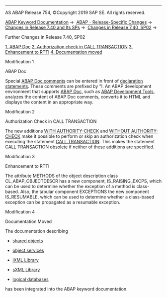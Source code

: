   

* * *

AS ABAP Release 754, ©Copyright 2019 SAP SE. All rights reserved.

[ABAP Keyword Documentation](javascript:call_link\('abenabap.htm'\)) →  [ABAP - Release-Specific Changes](javascript:call_link\('abennews.htm'\)) →  [Changes in Release 7.40 and Its SPs](javascript:call_link\('abennews-740.htm'\)) →  [Changes in Release 7.40, SP02](javascript:call_link\('abennews-740_sp02.htm'\)) → 

Further Changes in Release 7.40, SP02

[1\. ABAP Doc](#!ABAP_MODIFICATION_1@1@)
[
2\. Authorization check in CALL TRANSACTION](#!ABAP_MODIFICATION_2@2@)
[
3\. Enhancement to RTTI](#!ABAP_MODIFICATION_3@3@)
[
4\. Documentation moved](#!ABAP_MODIFICATION_4@4@)

Modification 1

ABAP Doc

Special [ABAP Doc comments](javascript:call_link\('abenabap_doc_comment_glosry.htm'\) "Glossary Entry") can be entered in front of [declaration statements](javascript:call_link\('abendeclaration_statement_glosry.htm'\) "Glossary Entry"). These comments are prefixed by "!. An ABAP development environment that supports [ABAP Doc](javascript:call_link\('abenabap_doc_glosry.htm'\) "Glossary Entry"), such as [ABAP Development Tools](javascript:call_link\('abenadt_glosry.htm'\) "Glossary Entry"), analyzes the content of ABAP Doc comments, converts it to HTML and displays the content in an appropriate way.

Modification 2

Authorization Check in CALL TRANSACTION

The new additions [WITH AUTHORITY-CHECK](javascript:call_link\('abapcall_transaction_authority.htm'\)) and [WITHOUT AUTHORITY-CHECK](javascript:call_link\('abapcall_transaction_authority.htm'\)) make it possible to perform or skip an authorization check when executing the statement [CALL TRANSACTION](javascript:call_link\('abapcall_transaction.htm'\)). This makes the statement CALL TRANSACTION [obsolete](javascript:call_link\('abapcall_transaction_auth_obs.htm'\)) if neither of these additions are specified.

Modification 3

Enhancement to RTTI

The attribute METHODS of the object description class CL\_ABAP\_OBJECTDESCR has a new component, IS\_RAISING\_EXCPS, which can be used to determine whether the exception of a method is class-based. Also, the tabular component EXCEPTIONS the new component IS\_RESUMABLE, which can be used to determine whether a class-based exception can be propagated as a resumable exception.

Modification 4

Documentation Moved

The documentation describing

-   [shared objects](javascript:call_link\('abenabap_shared_objects.htm'\))
    
-   [object services](javascript:call_link\('abenabap_object_services.htm'\))
    
-   [iXML Library](javascript:call_link\('abenabap_ixml_lib.htm'\))
    
-   [sXML Library](javascript:call_link\('abenabap_sxml_lib.htm'\))
    
-   [logical databases](javascript:call_link\('abenldb.htm'\))
    

has been integrated into the ABAP keyword documentation.
